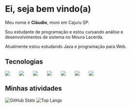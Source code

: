 # Ei, seja bem vindo(a)

Meu nome é **Cláudio**, moro em Cajuru SP.

Sou estudante de programação e estou cursando análise e desenvolvimentos de sistema no Moura Lacerda.

Atualmente estou estudando Java e programação para Web.

## Tecnologias

<div style="display: flex; gap: 30px">
<img src="https://img.icons8.com/dusk/30/000000/javascript-logo.png"/>
<img src="https://img.icons8.com/color/30/000000/html-5--v1.png"/>
<img src="https://img.icons8.com/color/30/000000/css3.png"/>
<img src="https://img.icons8.com/color/48/000000/mysql-logo.png"/>
<img src="https://img.icons8.com/nolan/24/java-coffee-cup-logo.png"/>
<img src="https://img.icons8.com/external-tal-revivo-color-tal-revivo/25/000000/external-kotlin-a-cross-platform-statically-typed-general-purpose-programming-language-with-type-inference-logo-color-tal-revivo.png"/>
<img src="https://img.icons8.com/office/30/000000/react.png"/>
</div>

## Minhas atividades
![GitHub Stats](https://github-readme-stats.vercel.app/api?username=claudiofsn&show_icons=true&theme=radical)
![Top Langs](https://github-readme-stats.vercel.app/api/top-langs/?username=claudiofsn&layout=compact&theme=radical)
